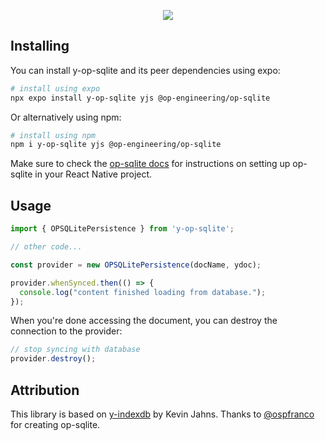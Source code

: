 <p align="center"> 
  <img  src="https://cdn.malts.me/6Wu0Fj.svg" />
</p>


## Installing

You can install y-op-sqlite and its peer dependencies using expo:

```sh
# install using expo
npx expo install y-op-sqlite yjs @op-engineering/op-sqlite
```

Or alternatively using npm:

```sh
# install using npm
npm i y-op-sqlite yjs @op-engineering/op-sqlite
```

Make sure to check the [op-sqlite docs](https://ospfranco.notion.site/Installation-93044890aa3d4d14b6c525ba4ba8686f) for instructions on setting up op-sqlite in your React Native project.

## Usage


```ts
import { OPSQLitePersistence } from 'y-op-sqlite';

// other code...

const provider = new OPSQLitePersistence(docName, ydoc);

provider.whenSynced.then(() => {
  console.log("content finished loading from database.");
});
```

When you're done accessing the document, you can destroy the connection to the provider:

```ts
// stop syncing with database
provider.destroy();
```


## Attribution

This library is based on [y-indexdb](https://github.com/yjs/y-indexeddb) by Kevin Jahns.
Thanks to [@ospfranco](https://github.com/ospfranco) for creating op-sqlite.
